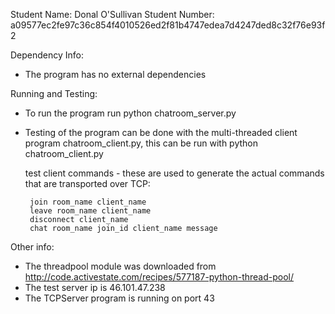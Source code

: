 Student Name: Donal O'Sullivan
Student Number: a09577ec2fe97c36c854f4010526ed2f81b4747edea7d4247ded8c32f76e93f2

Dependency Info:
 - The program has no external dependencies

Running and Testing:
 - To run the program run
      python chatroom_server.py
 - Testing of the program can be done with the multi-threaded client program chatroom_client.py, this can be run with
      python chatroom_client.py

      test client commands - these are used to generate the actual commands that are transported over TCP:

        join room_name client_name
        leave room_name client_name
        disconnect client_name
        chat room_name join_id client_name message


Other info:
  - The threadpool module was downloaded from http://code.activestate.com/recipes/577187-python-thread-pool/
  - The test server ip is 46.101.47.238
  - The TCPServer program is running on port 43
